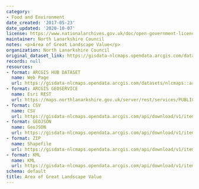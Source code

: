 ```yaml
---
category:
- Food and Environment
date_created: '2017-05-23'
date_updated: '2020-10-07'
license: https://www.nationalarchives.gov.uk/doc/open-government-licence/version/3/
maintainer: North Lanarkshire Council
notes: <p>Area of Great Landscape Value</p>
organization: North Lanarkshire Council
original_dataset_link: https://gisdata-nlcmaps.opendata.arcgis.com/datasets/nlcmaps::area-of-great-landscape-value
records: null
resources:
- format: ARCGIS HUB DATASET
  name: Web Page
  url: https://gisdata-nlcmaps.opendata.arcgis.com/datasets/nlcmaps::area-of-great-landscape-value
- format: ARCGIS GEOSERVICE
  name: Esri REST
  url: https://maps.northlanarkshire.gov.uk/server/rest/services/PUBLIC/OPEN_DATA_LAYERS/FeatureServer/17
- format: CSV
  name: CSV
  url: https://gisdata-nlcmaps.opendata.arcgis.com/api/download/v1/items/2e1a9cce89e24e078eafa8f3af55ba70/csv?layers=17
- format: GEOJSON
  name: GeoJSON
  url: https://gisdata-nlcmaps.opendata.arcgis.com/api/download/v1/items/2e1a9cce89e24e078eafa8f3af55ba70/geojson?layers=17
- format: ZIP
  name: Shapefile
  url: https://gisdata-nlcmaps.opendata.arcgis.com/api/download/v1/items/2e1a9cce89e24e078eafa8f3af55ba70/shapefile?layers=17
- format: KML
  name: KML
  url: https://gisdata-nlcmaps.opendata.arcgis.com/api/download/v1/items/2e1a9cce89e24e078eafa8f3af55ba70/kml?layers=17
schema: default
title: Area of Great Landscape Value
---
```

